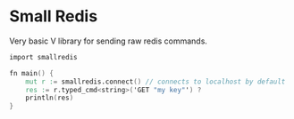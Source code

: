 
# Small Redis

Very basic V library for sending raw redis commands.


```v
import smallredis

fn main() {
    mut r := smallredis.connect() // connects to localhost by default
    res := r.typed_cmd<string>('GET "my key"') ?
    println(res)
}
```
